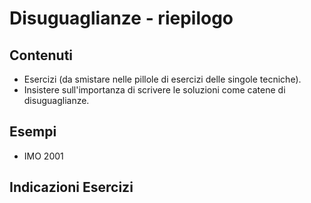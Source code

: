 # Disuguaglianze - riepilogo

## Contenuti

- Esercizi (da smistare nelle pillole di esercizi delle singole tecniche).
- Insistere sull'importanza di scrivere le soluzioni come catene di disuguaglianze.

## Esempi

- IMO 2001

## Indicazioni Esercizi
